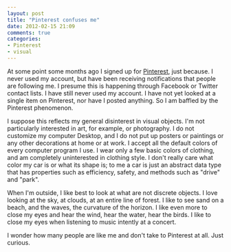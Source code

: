 ```yaml
---
layout: post
title: "Pinterest confuses me"
date: 2012-02-15 21:09
comments: true
categories:
- Pinterest
- visual
---
```

At some point some months ago I signed up for [Pinterest](http://pinterest.com/), just because. I never used my account, but have been receiving notifications that people are following me. I presume this is happening through Facebook or Twitter contact lists. I have still never used my account. I have not yet looked at a single item on Pinterest, nor have I posted anything. So I am baffled by the Pinterest phenomenon.

I suppose this reflects my general disinterest in visual objects. I'm not particularly interested in art, for example, or photography. I do not customize my computer Desktop, and I do not put up posters or paintings or any other decorations at home or at work. I accept all the default colors of every computer program I use. I wear only a few basic colors of clothing, and am completely uninterested in clothing style. I don't really care what color my car is or what its shape is; to me a car is just an abstract data type that has properties such as efficiency, safety, and methods such as "drive" and "park".

When I'm outside, I like best to look at what are not discrete objects. I love looking at the sky, at clouds, at an entire line of forest. I like to see sand on a beach, and the waves, the curvature of the horizon. I like even more to close my eyes and hear the wind, hear the water, hear the birds. I like to close my eyes when listening to music intently at a concert.

I wonder how many people are like me and don't take to Pinterest at all. Just curious.
